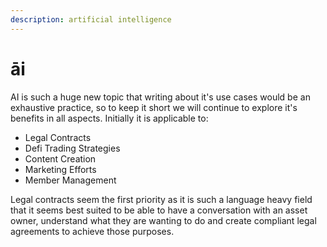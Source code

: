 ```yaml
---
description: artificial intelligence
---
```


# āi

AI is such a huge new topic that writing about it's use cases would be an exhaustive practice, so to keep it short we will continue to explore it's benefits in all aspects.  Initially it is applicable to:

* Legal Contracts
* Defi Trading Strategies
* Content Creation
* Marketing Efforts
* Member Management

Legal contracts seem the first priority as it is such a language heavy field that it seems best suited to be able to have a conversation with an asset owner, understand what they are wanting to do and create compliant legal agreements to achieve those purposes.
